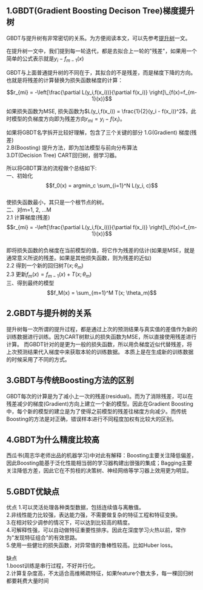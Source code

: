 ## 1.GBDT(Gradient Boosting Decison Tree)梯度提升树
GBDT与提升树有非常密切的关系。为方便阅读本文，可以先参考[提升树](https://blog.csdn.net/bitcarmanlee/article/details/106835782)一文。

在提升树一文中，我们提到每一轮迭代，都是去拟合上一轮的"残差"，如果用一个简单的公式表示就是$y_i - f_{m-1}(x)$

GBDT与上面普通提升树的不同在于，其拟合的不是残差，而是梯度下降的方向。也就是将残差的计算替换为损失函数梯度的计算：
  
$$r_{mi} = -\left[\frac{\partial L(y_i,f(x_i))}{\partial f(x_i)} \right]\_{f(x)=f_{m-1}(x)}$$  

如果损失函数为MSE, 损失函数为$L(y_i,f(x_i)) = \frac{1}{2}(y_i - f(x_i))^2$，此时模型的负梯度方向即为残差方向$r_{mi} = y_i - f(x_i)$。

如果将GBDT名字拆开比较好理解，包含了三个关键的部分
1.G(Gradient) 梯度(残差)  
2.B(Boosting) 提升方法，即为加法模型与前向分布算法  
3.DT(Decision Tree) CART回归树，弱学习器。  

所以将GBDT算法的流程做个总结如下:  
一、初始化  
$$f_0(x) = argmin_c \sum_{i=1}^N L(y_i, c)$$    
使损失函数最小，其只是一个根节点的树。  
二、对m=1, 2, …M  
2.1 计算梯度(残差)   
$$r_{mi} = -\left[\frac{\partial L(y_i,f(x_i))}{\partial f(x_i)} \right]\_{f(x)=f_{m-1}(x)}$$  
即将损失函数的负梯度在当前模型的值，将它作为残差的估计(如果是MSE，就是通常意义所说的残差。如果是其他损失函数，则为残差的近似)  
2.2 得到一个新的回归树$T(x;\theta_m)$    
2.3 更新$f_m(x) = f_{m-1}(x) + T(x; \theta_m)$        
三、得到最终的模型   
$$f_M(x) = \sum_{m=1}^M T(x; \theta_m)$$  

## 2.GBDT与提升树的关系
提升树每一次所谓的提升过程，都是通过上次的预测结果与真实值的差值作为新的训练数据进行训练。因为CART树默认的损失函数为MSE，所以直接使用残差进行计算。
而GBDT针对的是更为一般的损失函数，所以用负梯度近似代替残差，将上次预测结果代入梯度中来获取本轮的训练数据。
本质上是在生成新的训练数据的时候采用了不同的方式。

## 3.GBDT与传统Boosting方法的区别
GBDT每次的计算是为了减小上一次的残差(residual)。而为了消除残差，可以在残差减少的梯度(Gradient)方向上建立一个新的模型。因此在Gradient Boosting中，每个新的模型的建立是为了使得之前模型的残差往梯度方向减少。而传统Boosting的方法是对正确，错误样本进行不同程度加权有比较大的区别。

## 4.GBDT为什么精度比较高
西瓜书(周志华老师出品的机器学习)中对此有解释：Boosting主要关注降低偏差，因此Boosting能基于泛化性能相当弱的学习器构建出很强的集成；Bagging主要关注降低方差，因此它在不剪枝的决策树、神经网络等学习器上效用更为明显。

## 5.GBDT优缺点
优点
1.可以灵活处理各种类型数据，包括连续值与离散值。  
2.非线性能力比较强，表达能力强，不需要做复杂的特征工程和特征变换。  
3.在相对较少调参的情况下，可以达到比较高的精度。  
4.可解释性强，可以自动做特征重要性排序。因此在深度学习火热以前，常作为"发现特征组合"的有效思路。  
5.使用一些健壮的损失函数，对异常值的鲁棒性较高。比如Huber loss。  

缺点  
1.boost训练是串行过程，不好并行化。  
2.计算复杂度高，不太适合高维稀疏特征，如果feature个数太多，每一棵回归树都要耗费大量时间  
